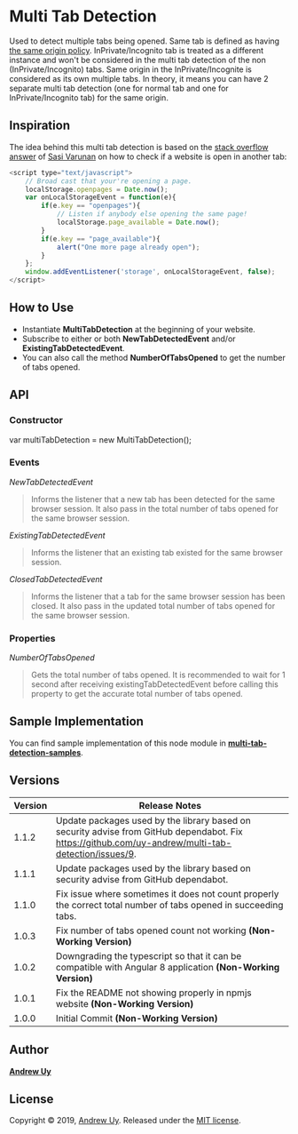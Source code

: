# Multi Tab Detection
Used to detect multiple tabs being opened. Same tab is defined as having [the same origin policy](https://en.wikipedia.org/wiki/Same-origin_policy#Origin_determination_rules). InPrivate/Incognito tab is treated as a different instance and won't be considered in the multi tab detection of the non (InPrivate/Incognito) tabs. Same origin in the InPrivate/Incognite is considered as its own multiple tabs. In theory, it means you can have 2 separate multi tab detection (one for normal tab and one for InPrivate/Incognito tab) for the same origin.

## Inspiration
The idea behind this multi tab detection is based on the [stack overflow answer](https://stackoverflow.com/questions/23690666/check-if-my-website-is-open-in-another-tab#43291970) of [Sasi Varunan](https://stackoverflow.com/users/4146454/sasi-varunan) on how to check if a website is open in another tab:
```javascript
<script type="text/javascript">
    // Broad cast that your're opening a page.
    localStorage.openpages = Date.now();
    var onLocalStorageEvent = function(e){
        if(e.key == "openpages"){
            // Listen if anybody else opening the same page!
            localStorage.page_available = Date.now();
        }
        if(e.key == "page_available"){
            alert("One more page already open");
        }
    };
    window.addEventListener('storage', onLocalStorageEvent, false);
</script>
```

## How to Use
* Instantiate **MultiTabDetection** at the beginning of your website.
* Subscribe to either or both **NewTabDetectedEvent** and/or **ExistingTabDetectedEvent**.
* You can also call the method **NumberOfTabsOpened** to get the number of tabs opened.

## API
### Constructor
var multiTabDetection = new MultiTabDetection();

### Events
*NewTabDetectedEvent*
> Informs the listener that a new tab has been detected for the same browser session. It also pass in the total number of tabs opened for the same browser session.

*ExistingTabDetectedEvent*
> Informs the listener that an existing tab existed for the same browser session.

*ClosedTabDetectedEvent*
> Informs the listener that a tab for the same browser session has been closed. It also pass in the updated total number of tabs opened for the same browser session.

### Properties
*NumberOfTabsOpened*
> Gets the total number of tabs opened. It is recommended to wait for 1 second after receiving existingTabDetectedEvent before calling this property to get the accurate total number of tabs opened.

## Sample Implementation
You can find sample implementation of this node module in [**multi-tab-detection-samples**](https://github.com/uy-andrew/multi-tab-detection-samples).

## Versions
Version | Release Notes
------- | -------------
1.1.2   | Update packages used by the library based on security advise from GitHub dependabot. Fix https://github.com/uy-andrew/multi-tab-detection/issues/9.
1.1.1   | Update packages used by the library based on security advise from GitHub dependabot.
1.1.0   | Fix issue where sometimes it does not count properly the correct total number of tabs opened in succeeding tabs. 
1.0.3   | Fix number of tabs opened count not working **(Non-Working Version)**
1.0.2   | Downgrading the typescript so that it can be compatible with Angular 8 application **(Non-Working Version)** 
1.0.1   | Fix the README not showing properly in npmjs website **(Non-Working Version)**
1.0.0   | Initial Commit **(Non-Working Version)**

## Author
[**Andrew Uy**](https://github.com/uy-andrew)

## License
Copyright © 2019, [Andrew Uy](https://github.com/uy-andrew).
Released under the [MIT license](https://github.com/uy-andrew/multi-tab-detection/blob/master/LICENSE).
